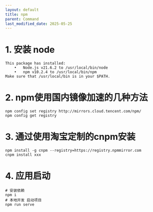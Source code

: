 ```yaml
---
layout: default
title: npm
parent: Command
last_modified_date: 2025-05-25
---
```


# 1. 安装 node
```text
This package has installed:
	•	Node.js v21.6.2 to /usr/local/bin/node
	•	npm v10.2.4 to /usr/local/bin/npm
Make sure that /usr/local/bin is in your $PATH.
```

# 2. npm使用国内镜像加速的几种方法
```shell
npm config set registry http://mirrors.cloud.tencent.com/npm/
npm config get registry
```


# 3. 通过使用淘宝定制的cnpm安装

```shell
npm install -g cnpm --registry=https://registry.npmmirror.com
cnpm install xxx
```


# 4. 应用启动
```shell
# 安装依赖
npm i
# 本地开发 启动项目
npm run serve
```